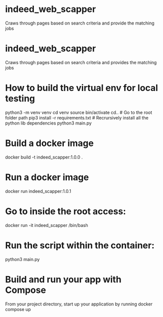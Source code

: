 # indeed_web_scapper
Craws through pages based on search criteria and provide the matching jobs

# indeed_web_scapper
Craws through pages based on search criteria and provides the matching jobs

# How to build the virtual env for local testing
python3 -m venv venv
cd venv
source bin/activate
cd.. # Go to the root folder path
pip3 install -r requirements.txt # Recrursively install all the python lib dependencies
python3 main.py

# Build a docker image
docker build -t indeed_scapper:1.0.0 .

# Run a docker image
docker run indeed_scapper:1.0.1

# Go to inside the root access:
docker run -it indeed_scapper /bin/bash

# Run the script within the container:
python3 main.py

# Build and run your app with Compose
From your project directory, start up your application by running
docker compose up
